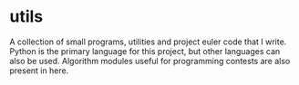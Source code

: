 utils
=====

A collection of small programs, utilities and project euler code that I write. Python is the primary language for this project, but other languages can also be used.
Algorithm modules useful for programming contests are also present in here.
